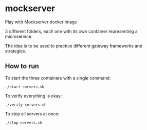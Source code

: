 # mockserver
Play with Mockserver docker image

3 different folders, each one with its own container representing a microservice.

The idea is to be used to practice different gateway frameworks and strategies.

## How to run
To start the three containers with a single command:
```
./start-servers.sh
```

To verify everything is okay:
```
./verify-servers.sh
```

To stop all servers at once:
```
./stop-servers.sh
```
